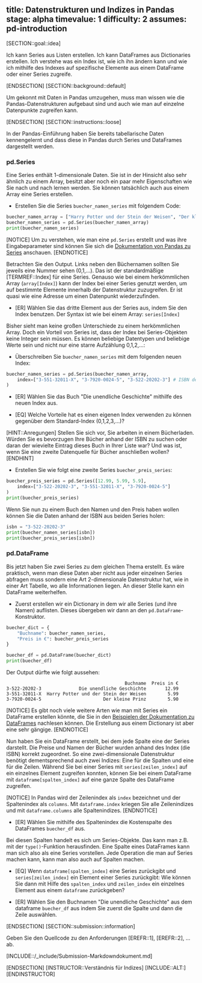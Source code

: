 title: Datenstrukturen und Indizes in Pandas
stage: alpha
timevalue: 1
difficulty: 2
assumes: pd-introduction
---

[SECTION::goal::idea]

Ich kann Series aus Listen erstellen.
Ich kann DataFrames aus Dictionaries erstellen.
Ich verstehe was ein Index ist, wie ich ihn ändern kann und wie ich mithilfe des Indexes auf spezifische Elemente aus einem DataFrame oder einer Series zugreife.

[ENDSECTION]
[SECTION::background::default]

Um gekonnt mit Daten in Pandas umzugehen, muss man wissen wie die Pandas-Datenstrukturen aufgebaut sind und auch wie man auf einzelne Datenpunkte zugreifen kann.

[ENDSECTION]
[SECTION::instructions::loose]

In der Pandas-Einführung haben Sie bereits tabellarische Daten kennengelernt und dass diese in Pandas durch Series und DataFrames dargestellt werden.

### pd.Series

Eine Series enthält 1-dimensionale Daten. Sie ist in der Hinsicht also sehr ähnlich zu einem Array, besitzt aber noch ein paar mehr Eigenschaften wie Sie nach und nach lernen werden. Sie können tatsächlich auch aus einem Array eine Series erstellen. 

- Erstellen Sie die Series `buecher_namen_series` mit folgendem Code:
```python
buecher_namen_array = ["Harry Potter und der Stein der Weisen", "Der kleine Prinz", "Die unendliche Geschichte"]
buecher_namen_series = pd.Series(buecher_namen_array)
print(buecher_namen_series)
```

[NOTICE]
Um zu verstehen, wie man eine `pd.Series` erstellt und was ihre Eingabeparameter sind können Sie sich die [Dokumentation von Pandas zu Series](https://pandas.pydata.org/docs/dev/reference/api/pandas.Series.html) anschauen.
[ENDNOTICE]

Betrachten Sie den Output. Links neben den Büchernamen sollten Sie jeweils eine Nummer sehen (0,1,...). Das ist der standardmäßige [TERMREF::Index] für eine Series. Genauso wie bei einem herkömmlichen Array (`array[Index]`) kann der Index bei einer Series genutzt werden, um auf bestimmte Elemente innerhalb der Datenstruktur zuzugreifen. Er ist quasi wie eine Adresse um einen Datenpunkt wiederzufinden.

- [ER] Wählen Sie das dritte Element aus der Series aus, indem Sie den Index benutzen. Der Syntax ist wie bei einem Array: `series[Index]`

Bisher sieht man keine großen Unterschiede zu einem herkömmlichen Array. Doch ein Vorteil von Series ist, dass der Index bei Series-Objekten keine Integer sein müssen. Es können beliebige Datentypen und beliebige Werte sein und nicht nur eine starre Aufzählung 0,1,2,...:

- Überschreiben Sie `buecher_namen_series` mit dem folgenden neuen Index:
```python
buecher_namen_series = pd.Series(buecher_namen_array, 
    index=["3-551-32011-X", "3-7920-0024-5", "3-522-20202-3"] # ISBN der Bücher
)
```

- [ER] Wählen Sie das Buch "Die unendliche Geschichte" mithilfe des neuen Index aus.

- [EQ] Welche Vorteile hat es einen eigenen Index verwenden zu können gegenüber dem Standard-Index (0,1,2,3,...)?

[HINT::Anregungen]
Stellen Sie sich vor, Sie arbeiten in einem Bücherladen. Würden Sie es bevorzugen Ihre Bücher anhand der ISBN zu suchen oder daran der wievielte Eintrag dieses Buch in Ihrer Liste war? 
Und was ist, wenn Sie eine zweite Datenquelle für Bücher anschließen wollen?
[ENDHINT]

- Erstellen Sie wie folgt eine zweite Series `buecher_preis_series`:
```python
buecher_preis_series = pd.Series([12.99, 5.99, 5.9],
    index=["3-522-20202-3", "3-551-32011-X", "3-7920-0024-5"]
)
print(buecher_preis_series)
```

Wenn Sie nun zu einem Buch den Namen und den Preis haben wollen können Sie die Daten anhand der ISBN aus beiden Series holen:
```python
isbn = "3-522-20202-3"
print(buecher_namen_series[isbn])
print(buecher_preis_series[isbn])
```

### pd.DataFrame

Bis jetzt haben Sie zwei Series zu dem gleichen Thema erstellt. Es wäre praktisch, wenn man diese Daten aber nicht aus jeder einzelnen Series abfragen muss sondern eine Art 2-dimensionale Datenstruktur hat, wie in einer Art Tabelle, wo alle Informationen liegen. An dieser Stelle kann ein DataFrame weiterhelfen.

- Zuerst erstellen wir ein Dictionary in dem wir alle Series (und ihre Namen) auflisten. Dieses übergeben wir dann an den `pd.DataFrame`-Konstruktor.
```python
buecher_dict = {
    "Buchname": buecher_namen_series,
    "Preis in €": buecher_preis_series
}

buecher_df = pd.DataFrame(buecher_dict)
print(buecher_df)
```

Der Output dürfte wie folgt aussehen:
```
                                            Buchname  Preis in €
3-522-20202-3              Die unendliche Geschichte       12.99
3-551-32011-X  Harry Potter und der Stein der Weisen        5.99
3-7920-0024-5                       Der kleine Prinz        5.90
```

[NOTICE]
Es gibt noch viele weitere Arten wie man mit Series ein DataFrame erstellen könnte, die Sie in den [Beispielen der Dokumentation zu DataFrames](https://pandas.pydata.org/docs/dev/reference/api/pandas.DataFrame.html) nachlesen können. Die Erstellung aus einem Dictionary ist aber eine sehr gängige.
[ENDNOTICE]

Nun haben Sie ein DataFrame erstellt, bei dem jede Spalte eine der Series darstellt. Die Preise und Namen der Bücher wurden anhand des Index (die ISBN) korrekt zugeordnet.
So eine zwei-dimensionale Datenstruktur benötigt dementsprechend auch zwei Indizes: Eine für die Spalten und eine für die Zeilen.
Während Sie bei einer Series mit `series[zeilen_index]` auf ein einzelnes Element zugreifen konnten, können Sie bei einem DataFrame mit `dataframe[spalten_index]` auf eine ganze Spalte des DataFrame zugreifen.

[NOTICE]
In Pandas wird der Zeilenindex als `index` bezeichnet und der Spaltenindex als `columns`.
Mit `dataframe.index` kriegen Sie alle Zeilenindizes und mit `dataframe.columns` alle Spaltenindizes.
[ENDNOTICE]

- [ER] Wählen Sie mithilfe des Spaltenindex die Kostenspalte des DataFrames `buecher_df` aus.

Bei diesen Spalten handelt es sich um Series-Objekte. Das kann man z.B. mit der `type()`-Funktion herausfinden. Eine Spalte eines DataFrames kann man sich also als eine Series vorstellen. Jede Operation die man auf Series machen kann, kann man also auch auf Spalten machen.

- [EQ] Wenn `dataframe[spalten_index]` eine Series zurückgibt und `series[zeilen_index]` ein Element einer Series zurückgibt: Wie können Sie dann mit Hilfe des `spalten_index` und `zeilen_index` ein einzelnes Element aus einem `dataframe` zurückgeben?

- [ER] Wählen Sie den Buchnamen "Die unendliche Geschichte" aus dem dataframe `buecher_df` aus indem Sie zuerst die Spalte und dann die Zeile auswählen.


[ENDSECTION]
[SECTION::submission::information]

Geben Sie den Quellcode zu den Anforderungen [EREFR::1], [EREFR::2], ... ab.

[INCLUDE::/_include/Submission-Markdowndokument.md]

[ENDSECTION]
[INSTRUCTOR::Verständnis für Indizes]
[INCLUDE::ALT:]
[ENDINSTRUCTOR]